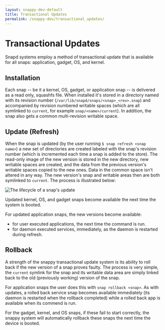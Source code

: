```yaml
---
layout: snappy-dev-default
title: Transactional Updates
permalink: /snappy-dev/transactional_updates/
---
```

# Transactional Updates
Snapd systems employ a method of transactional update that is available for all snaps: application, gadget, OS, and kernel.


## Installation
Each snap -- be it a kernel, OS, gadget, or application snap -- is delivered as a read only, squashfs file. When installed it's stored in a directory named with its revision number (`/var/lib/snapd/snaps/<snap>_<rev>.snap`) and accompanied by revision numbered writable spaces (which are all symlinked to `current`, for example `snap/<name>/current`). In addition, the snap also gets a common multi-revision writable space.

## Update (Refresh)
When the snap is updated (by the user running `$ snap refresh <snap name>`) a new set of directories are created labeled with the snap's revision number (which is incremented each time a snap is added to the store). The read-only image of the new version is stored in the new directory, new writable spaces are created, and the data from the previous version's writable spaces copied to the new ones. Data in the common space isn't altered in any way. The new version's snap and writable areas then are both symlinked to `current`. The process is illustrated below:

![The lifecycle of a snap's update](/docs-demo/media/snappy-dev/transactional_update.png)

Updated kernel, OS, and gadget snaps become available the next time the system is booted. 

For updated application snaps, the new versions become available:

- for user executed applications, the next time the command is run.
- for daemon executed services, immediately, as the daemon is restarted during refresh. 

## Rollback

A strength of the snappy transactional update system is its ability to roll back if the new version of a snap proves faulty. The process is very simple, the `current` symlink for the snap and its writable data area are simply linked back to the old (previously working) version of the snap.

For application snaps the user does this with `snap rollback <snap>`. As with updates, a rolled back service snap becomes available immediately (its daemon is restarted when the rollback completed) while a rolled back app is available when its commend is run. 

For the gadget, kernel, and OS snaps, if these fail to start correctly, the snappy system will automatically rollback these snaps the next time the device is booted.